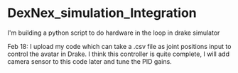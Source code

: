 # DexNex_simulation_Integration
I'm building a python script to do hardware in the loop in drake simulator



Feb 18:
I upload my code which can take a .csv file as joint positions input to control the avatar in Drake. I think this controller is quite complete, I will add camera sensor to this code later and tune the PID gains.
